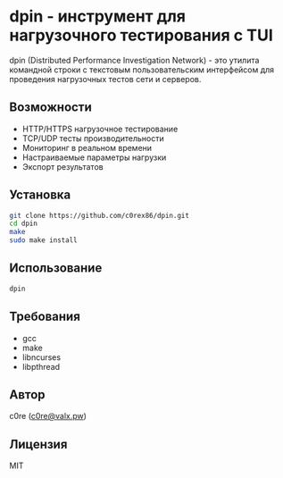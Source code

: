 # dpin - инструмент для нагрузочного тестирования с TUI

dpin (Distributed Performance Investigation Network) - это утилита командной строки с текстовым пользовательским интерфейсом для проведения нагрузочных тестов сети и серверов.

## Возможности

- HTTP/HTTPS нагрузочное тестирование
- TCP/UDP тесты производительности
- Мониторинг в реальном времени
- Настраиваемые параметры нагрузки
- Экспорт результатов

## Установка

```bash
git clone https://github.com/c0rex86/dpin.git
cd dpin
make
sudo make install
```

## Использование

```bash
dpin
```

## Требования

- gcc
- make
- libncurses
- libpthread

## Автор

c0re (c0re@valx.pw)

## Лицензия

MIT 
